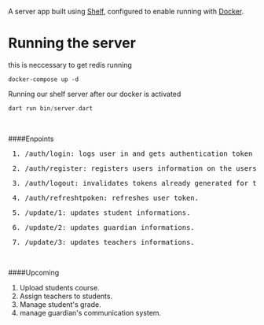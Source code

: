 A server app built using [Shelf](https://pub.dev/packages/shelf),
configured to enable running with [Docker](https://www.docker.com/).

# Running the server
this is neccessary to get redis running
```
docker-compose up -d 
```

Running our shelf server after our docker is activated

```dart
dart run bin/server.dart
```
<br />

####Enpoints

<pre> 1. /auth/login: logs user in and gets authentication token for other features.</pre>

<pre> 2. /auth/register: registers users information on the users database and maps it the user types.</pre>
<pre> 3. /auth/logout: invalidates tokens already generated for the user.</pre>
<pre> 4. /auth/refreshtpoken: refreshes user token.</pre>
<pre> 5. /update/1: updates student informations.</pre>
<pre> 6. /update/2: updates guardian informations.</pre>
<pre> 7. /update/3: updates teachers informations.</pre>

<br />

####Upcoming
1. Upload students course.
2. Assign teachers to students.
3. Manage student's grade.
4. manage guardian's communication system.


